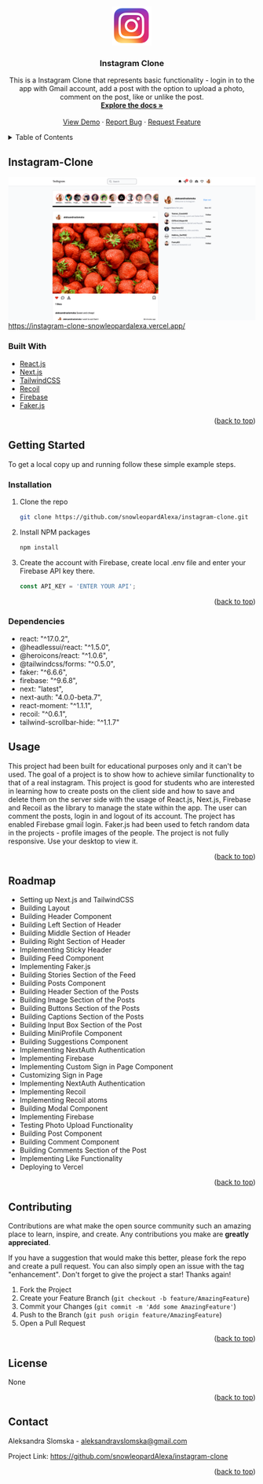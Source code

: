 <div id="top"></div>
<!-- PROJECT SHIELDS -->

<!-- PROJECT LOGO -->
<br />
<div align="center">
  <a href="https://github.com/snowleopardAlexa/instagram-clone">
    <img src="/public/instagram-logo.png" alt="Logo" width="80" height="80">
  </a>

<h3 align="center">Instagram Clone</h3>

  <p align="center">
    This is a Instagram Clone that represents basic functionality - login in to the app with Gmail account, add a post with the option to upload a photo, comment on the post, like or unlike the post. 
    <br />
    <a href="https://github.com/snowleopardAlexa/instagram-clone"><strong>Explore the docs »</strong></a>
    <br />
    <br />
    <a href="https://instagram-clone-5ef14.web.app">View Demo</a>
    ·
    <a href="https://github.com/snowleopardAlexa/instagram-clone/issues">Report Bug</a>
    ·
    <a href="https://github.com/snowleopardAlexa/instagram-clone/issues">Request Feature</a>
  </p>
</div>



<!-- TABLE OF CONTENTS -->
<details>
  <summary>Table of Contents</summary>
  <ol>
    <li>
      <a href="#about-the-project">About The Project</a>
      <ul>
        <li><a href="#built-with">Built With</a></li>
      </ul>
    </li>
    <li>
      <a href="#getting-started">Getting Started</a>
      <ul>
        <li><a href="#installation">Installation</a></li>
        <li><a href="#dependencies">Dependencies</a></li>
      </ul>
    </li>
    <li><a href="#usage">Usage</a></li>
    <li><a href="#roadmap">Roadmap</a></li>
    <li><a href="#contributing">Contributing</a></li>
    <li><a href="#license">License</a></li>
    <li><a href="#contact">Contact</a></li>
    <li><a href="#acknowledgments">Acknowledgments</a></li>
  </ol>
</details>


<!-- ABOUT THE PROJECT -->
## Instagram-Clone

![Alt text](/public/instagram-clone.png?raw=true "Instagram Clone") https://instagram-clone-snowleopardalexa.vercel.app/

### Built With

* [React.js](https://reactjs.org/)
* [Next.js](https://nextjs.org/)
* [TailwindCSS](https://tailwindcss.com/)
* [Recoil](https://recoiljs.org/)
* [Firebase](https://firebase.google.com)
* [Faker.js](https://www.npmjs.com/package/@faker-js/faker)


<p align="right">(<a href="#top">back to top</a>)</p>


<!-- GETTING STARTED -->
## Getting Started

To get a local copy up and running follow these simple example steps.

### Installation

1. Clone the repo
   ```sh
   git clone https://github.com/snowleopardAlexa/instagram-clone.git
   ```
2. Install NPM packages
   ```sh
   npm install
   ```
3. Create the account with Firebase, create local .env file and enter your Firebase API key there.
   ```js
   const API_KEY = 'ENTER YOUR API';
   ```

<p align="right">(<a href="#top">back to top</a>)</p>

### Dependencies

* react: "^17.0.2",
* @headlessui/react: "^1.5.0",
* @heroicons/react: "^1.0.6",
* @tailwindcss/forms: "^0.5.0",
* faker: "^6.6.6",
* firebase: "^9.6.8",
* next: "latest",
* next-auth: "4.0.0-beta.7",
* react-moment: "^1.1.1",
* recoil: "^0.6.1",
* tailwind-scrollbar-hide: "^1.1.7"

<!-- USAGE EXAMPLES -->
## Usage

This project had been built for educational purposes only and it can't be used. The goal of a project is to show how to achieve similar functionality to that of a real instagram. This project is good for students who are interested in learning how to create posts on the client side and how to save and delete them on the server side with the usage of React.js, Next.js, Firebase and Recoil as the library to manage the state within the app. The user can comment the posts, login in and logout of its account. The project has enabled Firebase gmail login. Faker.js had been used to fetch random data in the projects - profile images of the people. The project is not fully responsive. Use your desktop to view it. 

<p align="right">(<a href="#top">back to top</a>)</p>


<!-- ROADMAP -->
## Roadmap

- Setting up Next.js and TailwindCSS
- Building Layout 
- Building Header Component
- Building Left Section of Header 
- Building Middle Section of Header 
- Building Right Section of Header 
- Implementing Sticky Header
- Building Feed Component
- Implementing Faker.js
- Building Stories Section of the Feed
- Building Posts Component
- Building Header Section of the Posts
- Building Image Section of the Posts
- Building Buttons Section of the Posts
- Building Captions Section of the Posts
- Building Input Box Section of the Post
- Building MiniProfile Component
- Building Suggestions Component
- Implementing NextAuth Authentication
- Implementing Firebase
- Implementing Custom Sign in Page Component
- Customizing Sign in Page
- Implementing NextAuth Authentication
- Implementing Recoil
- Implementing Recoil atoms
- Building Modal Component
- Implementing Firebase
- Testing Photo Upload Functionality 
- Building Post Component
- Building Comment Component
- Building Comments Section of the Post
- Implementing Like Functionality
- Deploying to Vercel 

<p align="right">(<a href="#top">back to top</a>)</p>


<!-- CONTRIBUTING -->
## Contributing

Contributions are what make the open source community such an amazing place to learn, inspire, and create. Any contributions you make are **greatly appreciated**.

If you have a suggestion that would make this better, please fork the repo and create a pull request. You can also simply open an issue with the tag "enhancement".
Don't forget to give the project a star! Thanks again!

1. Fork the Project
2. Create your Feature Branch (`git checkout -b feature/AmazingFeature`)
3. Commit your Changes (`git commit -m 'Add some AmazingFeature'`)
4. Push to the Branch (`git push origin feature/AmazingFeature`)
5. Open a Pull Request

<p align="right">(<a href="#top">back to top</a>)</p>


<!-- LICENSE -->
## License

None

<p align="right">(<a href="#top">back to top</a>)</p>


<!-- CONTACT -->
## Contact

Aleksandra Slomska - aleksandravslomska@gmail.com

Project Link: https://github.com/snowleopardAlexa/instagram-clone

<p align="right">(<a href="#top">back to top</a>)</p>



<!-- MARKDOWN LINKS & IMAGES -->
<!-- https://www.markdownguide.org/basic-syntax/#reference-style-links -->
[contributors-shield]: https://img.shields.io/github/contributors/snowleopardAlexa/medium-clone.svg?style=for-the-badge
[contributors-url]: https://github.com/github_username/repo_name/graphs/contributors
[forks-shield]: https://img.shields.io/github/forks/github_username/repo_name.svg?style=for-the-badge
[forks-url]: https://github.com/github_username/repo_name/network/members
[stars-shield]: https://img.shields.io/github/stars/github_username/repo_name.svg?style=for-the-badge
[stars-url]: https://github.com/github_username/repo_name/stargazers
[issues-shield]: https://img.shields.io/github/issues/github_username/repo_name.svg?style=for-the-badge
[issues-url]: https://github.com/github_username/repo_name/issues
[license-shield]: https://img.shields.io/github/license/github_username/repo_name.svg?style=for-the-badge
[license-url]: https://github.com/github_username/repo_name/blob/master/LICENSE.txt
[linkedin-shield]: https://img.shields.io/badge/-LinkedIn-black.svg?style=for-the-badge&logo=linkedin&colorB=555
[linkedin-url]: https://linkedin.com/in/linkedin_username
[product-screenshot]: images/screenshot.png
